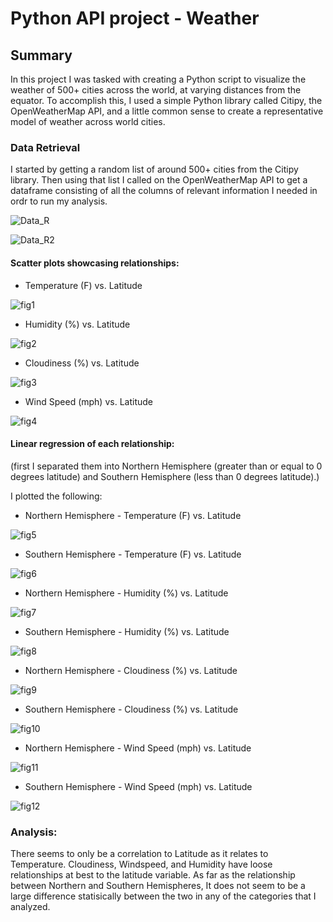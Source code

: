 # Python API project - Weather

## Summary
In this project I was tasked with creating a Python script to visualize the weather of 500+ cities across the world, at varying distances from the equator. To accomplish this, I used a simple Python library called Citipy, the OpenWeatherMap API, and a little common sense to create a representative model of weather across world cities.

### Data Retrieval
I started by getting a random list of around 500+ cities from the Citipy library. Then using that list I called on the OpenWeatherMap API to get a dataframe consisting of all the columns of relevant information I needed in ordr to run my analysis. 

![Data_R](./WeatherPy/Figures/Datar.png?raw=true "Data_R")

![Data_R2](./WeatherPy/Figures/Datar2.png?raw=true "Data_R2")

####  Scatter plots showcasing relationships:

* Temperature (F) vs. Latitude

![fig1](./WeatherPy/Figures/fig1.png?raw=true "fig1")

* Humidity (%) vs. Latitude

![fig2](./WeatherPy/Figures/fig2.png?raw=true "fig2")

* Cloudiness (%) vs. Latitude

![fig3](./WeatherPy/Figures/fig4.png?raw=true "fig3")

* Wind Speed (mph) vs. Latitude

![fig4](./WeatherPy/Figures/fig4.png?raw=true "fig4")

#### Linear regression of each relationship:
(first I separated them into Northern Hemisphere (greater than or equal to 0 degrees latitude) and Southern Hemisphere (less than 0 degrees latitude).)

I plotted the following:

* Northern Hemisphere - Temperature (F) vs. Latitude

![fig5](./WeatherPy/Figures/fig5.png?raw=true "fig5")

* Southern Hemisphere - Temperature (F) vs. Latitude

![fig6](./WeatherPy/Figures/fig6.png?raw=true "fig6")

* Northern Hemisphere - Humidity (%) vs. Latitude

![fig7](./WeatherPy/Figures/fig7.png?raw=true "fig7")

* Southern Hemisphere - Humidity (%) vs. Latitude

![fig8](./WeatherPy/Figures/fig8.png?raw=true "fig8")

* Northern Hemisphere - Cloudiness (%) vs. Latitude

![fig9](./WeatherPy/Figures/fig9.png?raw=true "fig9")

* Southern Hemisphere - Cloudiness (%) vs. Latitude

![fig10](./WeatherPy/Figures/fig10.png?raw=true "fig10")

* Northern Hemisphere - Wind Speed (mph) vs. Latitude

![fig11](./WeatherPy/Figures/fig11.png?raw=true "fig11")

* Southern Hemisphere - Wind Speed (mph) vs. Latitude

![fig12](./WeatherPy/Figures/fig12.png?raw=true "fig12")

### Analysis:
There seems to only be a correlation to Latitude as it relates to Temperature. Cloudiness, Windspeed, and Humidity have loose relationships at best to the latitude variable.
As far as the relationship between Northern and Southern Hemispheres, It does not seem to be a large difference statisically between the two in any of the categories that I analyzed. 
